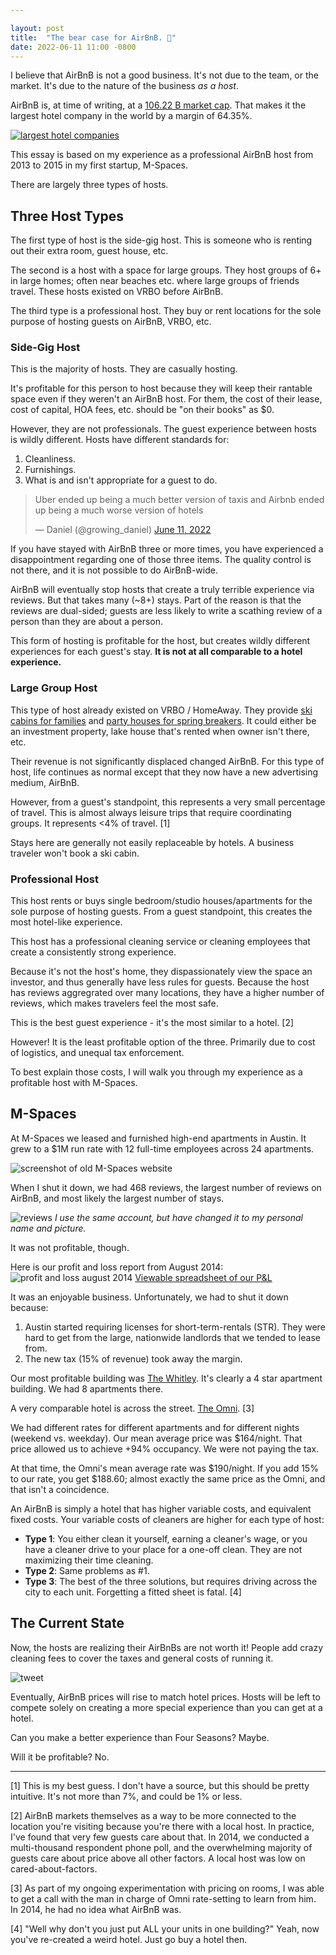 ```yaml
---

layout: post
title:  "The bear case for AirBnB. 🐻"
date: 2022-06-11 11:00 -0800
---
```


I believe that AirBnB is not a good business. It's not due to the team, or the market. It's due to the nature of the business _as a host_.

AirBnB is, at time of writing, at a [106.22 B market cap](https://companiesmarketcap.com/airbnb/marketcap/). That makes it the largest hotel company in the world by a margin of 64.35%.

[![largest hotel companies](/img/airbnb/market-cap.png)](https://companiesmarketcap.com/hotels/largest-hotel-companies-by-market-cap/)

This essay is based on my experience as a professional AirBnB host from 2013 to 2015 in my first startup, M-Spaces.

There are largely three types of hosts.

## Three Host Types
The first type of host is the side-gig host. This is someone who is renting out their extra room, guest house, etc.

The second is a host with a space for large groups. They host groups of 6+ in large homes; often near beaches etc. where large groups of friends travel. These hosts existed on VRBO before AirBnB.

The third type is a professional host. They buy or rent locations for the sole purpose of hosting guests on AirBnB, VRBO, etc.

### Side-Gig Host
This is the majority of hosts. They are casually hosting. 

It's profitable for this person to host because they will keep their rantable space even if they weren't an AirBnB host. For them, the cost of their lease, cost of capital, HOA fees, etc. should be "on their books" as $0.

However, they are not professionals. The guest experience between hosts is wildly different. Hosts have different standards for:
1. Cleanliness.
2. Furnishings.
3. What is and isn't appropriate for a guest to do.

<blockquote class="twitter-tweet"><p lang="en" dir="ltr">Uber ended up being a much better version of taxis and Airbnb ended up being a much worse version of hotels</p>&mdash; Daniel (@growing_daniel) <a href="https://twitter.com/growing_daniel/status/1535489775875989504?ref_src=twsrc%5Etfw">June 11, 2022</a></blockquote> <script async src="https://platform.twitter.com/widgets.js" charset="utf-8"></script>

If you have stayed with AirBnB three or more times, you have experienced a disappointment regarding one of those three items. The quality control is not there, and it is not possible to do AirBnB-wide.

AirBnB will eventually stop hosts that create a truly terrible experience via reviews. But that takes many (~8+) stays. Part of the reason is that the reviews are dual-sided; guests are less likely to write a scathing review of a person than they are about a person.

This form of hosting is profitable for the host, but creates wildly different experiences for each guest's stay. **It is not at all comparable to a hotel experience.**

### Large Group Host
This type of host already existed on VRBO / HomeAway. They provide [ski cabins for families](https://www.vrbo.com/834746?unitId=1382685&noDates=true) and [party houses for spring breakers](https://www.vrbo.com/850255?noDates=true&unitId=1398194). It could either be an investment property, lake house that's rented when owner isn't there, etc.

Their revenue is not significantly displaced changed AirBnB. For this type of host, life continues as normal except that they now have a new advertising medium, AirBnB.

However, from a guest's standpoint, this represents a very small percentage of travel. This is almost always leisure trips that require coordinating groups. It represents <4% of travel. [1]

Stays here are generally not easily replaceable by hotels. A business traveler won't book a ski cabin.

### Professional Host
This host rents or buys single bedroom/studio houses/apartments for the sole purpose of hosting guests. From a guest standpoint, this creates the most hotel-like experience.

This host has a professional cleaning service or cleaning employees that create a consistently strong experience.

 Because it's not the host's home, they dispassionately view the space an investor, and thus generally have less rules for guests. Because the host has reviews aggregrated over many locations, they have a higher number of reviews, which makes travelers feel the most safe.

This is the best guest experience - it's the most similar to a hotel. [2]

However! It is the least profitable option of the three. Primarily due to cost of logistics, and unequal tax enforcement.

To best explain those costs, I will walk you through my experience as a profitable host with M-Spaces.

## M-Spaces
At M-Spaces we leased and furnished high-end apartments in Austin. It grew to a $1M run rate with 12 full-time employees across 24 apartments.

![screenshot of old M-Spaces website](/img/airbnb/m-spaces.png)

When I shut it down, we had 468 reviews, the largest number of reviews on AirBnB, and most likely the largest number of stays.

![reviews](/img/airbnb/reviews.png)
_I use the same account, but have changed it to my personal name and picture._

It was not profitable, though.

Here is our profit and loss report from August 2014:
![profit and loss august 2014](/img/airbnb/pandl.png)
[Viewable spreadsheet of our P&L](https://docs.google.com/spreadsheets/d/1g3grBA87ogIQO2y7Wu2koi58ZPp3-EIbI-nrTDlrRMU/edit?ouid=114879676993903287114&usp=sheets_home&ths=true)

It was an enjoyable business. Unfortunately, we had to shut it down because:
1. Austin started requiring licenses for short-term-rentals (STR). They were hard to get from the large, nationwide landlords that we tended to lease from.
2. The new tax (15% of revenue) took away the margin.

Our most profitable building was [The Whitley](https://whitleyaustin.com/). It's clearly a 4 star apartment building. We had 8 apartments there.

A very comparable hotel is across the street. [The Omni](https://www.omnihotels.com/hotels/austin-downtown). [3]

We had different rates for different apartments and for different nights (weekend vs. weekday). Our mean average price was $164/night. That price allowed us to achieve +94% occupancy. We were not paying the tax.

At that time, the Omni's mean average rate was $190/night. If you add 15% to our rate, you get $188.60; almost exactly the same price as the Omni, and that isn't a coincidence.

An AirBnB is simply a hotel that has higher variable costs, and equivalent fixed costs. Your variable costs of cleaners are higher for each type of host:

- **Type 1**: You either clean it yourself, earning a cleaner's wage, or you have a cleaner drive to your place for a one-off clean. They are not maximizing their time cleaning.
- **Type 2**: Same problems as #1.
- **Type 3**: The best of the three solutions, but requires driving across the city to each unit. Forgetting a fitted sheet is fatal. [4]

## The Current State
Now, the hosts are realizing their AirBnBs are not worth it! People add crazy cleaning fees to cover the taxes and general costs of running it.

![tweet](/img/airbnb/tweet.png)

Eventually, AirBnB prices will rise to match hotel prices. Hosts will be left to compete solely on creating a more special experience than you can get at a hotel.

Can you make a better experience than Four Seasons? Maybe.

Will it be profitable? No.

---

[1] This is my best guess. I don't have a source, but this should be pretty intuitive. It's not more than 7%, and could be 1% or less.

[2] AirBnB markets themselves as a way to be more connected to the location you're visiting because you're there with a local host. In practice, I've found that very few guests care about that. In 2014, we conducted a multi-thousand respondent phone poll, and the overwhelming majority of guests care about price above all other factors. A local host was low on cared-about-factors.

[3] As part of my ongoing experimentation with pricing on rooms, I was able to get a call with the man in charge of Omni rate-setting to learn from him. In 2014, he had no idea what AirBnB was.

[4] "Well why don't you just put ALL your units in one building?" Yeah, now you've re-created a weird hotel. Just go buy a hotel then.
